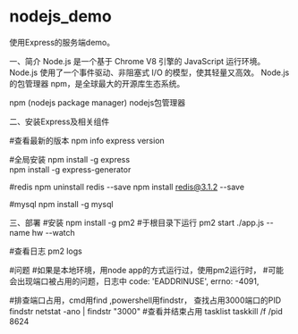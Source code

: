 # nodejs_demo
使用Express的服务端demo。

一、简介
Node.js 是一个基于 Chrome V8 引擎的 JavaScript 运行环境。 Node.js 使用了一个事件驱动、非阻塞式 I/O 的模型，使其轻量又高效。 
Node.js 的包管理器 npm，是全球最大的开源库生态系统。

npm (nodejs package manager) nodejs包管理器

二、安装Express及相关组件

#查看最新的版本
npm info express version    

#全局安装
npm install  -g express  
npm install -g express-generator

#redis
npm uninstall redis --save
npm install redis@3.1.2 --save

#mysql
npm install -g mysql 

三、部署
#安装
npm install -g pm2
#于根目录下运行
pm2 start ./app.js --name hw --watch

#查看日志
pm2 logs


#问题
#如果是本地环境，用node app的方式运行过，使用pm2运行时，
#可能会出现端口被占用的问题，日志中   code: 'EADDRINUSE', errno: -4091,

#排查端口占用，cmd用find ,powershell用findstr， 查找占用3000端口的PID
findstr  netstat -ano | findstr "3000"
#查看并结束占用
tasklist
taskkill /f /pid 8624

